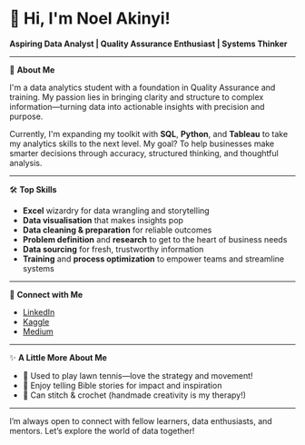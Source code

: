 # 👋 Hi, I'm Noel Akinyi!

**Aspiring Data Analyst | Quality Assurance Enthusiast | Systems Thinker**

---

🌱 **About Me**

I'm a data analytics student with a foundation in Quality Assurance and training. My passion lies in bringing clarity and structure to complex information—turning data into actionable insights with precision and purpose.

Currently, I'm expanding my toolkit with **SQL**, **Python**, and **Tableau** to take my analytics skills to the next level. My goal? To help businesses make smarter decisions through accuracy, structured thinking, and thoughtful analysis.

---

🛠️ **Top Skills**
- **Excel** wizardry for data wrangling and storytelling
- **Data visualisation** that makes insights pop
- **Data cleaning & preparation** for reliable outcomes
- **Problem definition** and **research** to get to the heart of business needs
- **Data sourcing** for fresh, trustworthy information
- **Training** and **process optimization** to empower teams and streamline systems

---

🔗 **Connect with Me**
- [LinkedIn](https://www.linkedin.com/in/noel-akinyi-3b2a31119/)
- [Kaggle](https://www.kaggle.com/noellahakinyi)
- [Medium](https://medium.com/@akinyiwasonga)

---

✨ **A Little More About Me**

- 🎾 Used to play lawn tennis—love the strategy and movement!
- 📖 Enjoy telling Bible stories for impact and inspiration
- 🧵 Can stitch & crochet (handmade creativity is my therapy!)

---

I’m always open to connect with fellow learners, data enthusiasts, and mentors. Let’s explore the world of data together!
